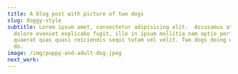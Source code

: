 ```yaml
---
title: A blog post with picture of two dogs
slug: doggy-style
subtitle: Lorem ipsum amet, consectetur adipisicing elit.  Accusamus at dolor
  dolore eveniet explicabo fugit, illo in ipsum mollitia nam optio perferendis
  quaerat quas quasi reiciendis sequi totam vel velit. Two dogs doing what dogs
  do.
image: /img/puppy-and-adult-dog.jpeg
next_work:
---
```

